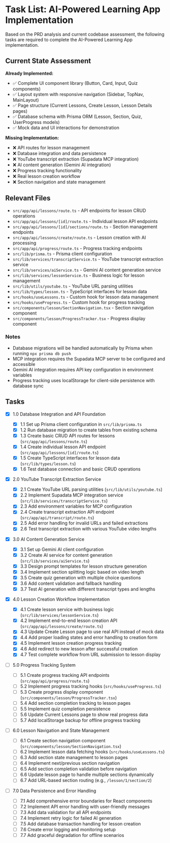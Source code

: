 # Task List: AI-Powered Learning App Implementation

Based on the PRD analysis and current codebase assessment, the following tasks are required to complete the AI-Powered Learning App implementation.

## Current State Assessment

**Already Implemented:**

- ✅ Complete UI component library (Button, Card, Input, Quiz components)
- ✅ Layout system with responsive navigation (Sidebar, TopNav, MainLayout)
- ✅ Page structure (Current Lessons, Create Lesson, Lesson Details pages)
- ✅ Database schema with Prisma ORM (Lesson, Section, Quiz, UserProgress models)
- ✅ Mock data and UI interactions for demonstration

**Missing Implementation:**

- ❌ API routes for lesson management
- ❌ Database integration and data persistence
- ❌ YouTube transcript extraction (Supadata MCP integration)
- ❌ AI content generation (Gemini AI integration)
- ❌ Progress tracking functionality
- ❌ Real lesson creation workflow
- ❌ Section navigation and state management

## Relevant Files

- `src/app/api/lessons/route.ts` - API endpoints for lesson CRUD operations
- `src/app/api/lessons/[id]/route.ts` - Individual lesson API endpoints
- `src/app/api/lessons/[id]/sections/route.ts` - Section management endpoints
- `src/app/api/lessons/create/route.ts` - Lesson creation with AI processing
- `src/app/api/progress/route.ts` - Progress tracking endpoints
- `src/lib/prisma.ts` - Prisma client configuration
- `src/lib/services/transcriptService.ts` - YouTube transcript extraction service
- `src/lib/services/aiService.ts` - Gemini AI content generation service
- `src/lib/services/lessonService.ts` - Business logic for lesson management
- `src/lib/utils/youtube.ts` - YouTube URL parsing utilities
- `src/lib/types/lesson.ts` - TypeScript interfaces for lesson data
- `src/hooks/useLessons.ts` - Custom hook for lesson data management
- `src/hooks/useProgress.ts` - Custom hook for progress tracking
- `src/components/lesson/SectionNavigation.tsx` - Section navigation component
- `src/components/lesson/ProgressTracker.tsx` - Progress display component

### Notes

- Database migrations will be handled automatically by Prisma when running `npx prisma db push`
- MCP integration requires the Supadata MCP server to be configured and accessible
- Gemini AI integration requires API key configuration in environment variables
- Progress tracking uses localStorage for client-side persistence with database sync

## Tasks

- [x] 1.0 Database Integration and API Foundation

  - [x] 1.1 Set up Prisma client configuration in `src/lib/prisma.ts`
  - [x] 1.2 Run database migration to create tables from existing schema
  - [x] 1.3 Create basic CRUD API routes for lessons (`src/app/api/lessons/route.ts`)
  - [x] 1.4 Create individual lesson API endpoint (`src/app/api/lessons/[id]/route.ts`)
  - [x] 1.5 Create TypeScript interfaces for lesson data (`src/lib/types/lesson.ts`)
  - [x] 1.6 Test database connection and basic CRUD operations

- [x] 2.0 YouTube Transcript Extraction Service

  - [x] 2.1 Create YouTube URL parsing utilities (`src/lib/utils/youtube.ts`)
  - [x] 2.2 Implement Supadata MCP integration service (`src/lib/services/transcriptService.ts`)
  - [x] 2.3 Add environment variables for MCP configuration
  - [x] 2.4 Create transcript extraction API endpoint (`src/app/api/transcript/route.ts`)
  - [x] 2.5 Add error handling for invalid URLs and failed extractions
  - [x] 2.6 Test transcript extraction with various YouTube video lengths

- [x] 3.0 AI Content Generation Service

  - [x] 3.1 Set up Gemini AI client configuration
  - [x] 3.2 Create AI service for content generation (`src/lib/services/aiService.ts`)
  - [x] 3.3 Design prompt templates for lesson structure generation
  - [x] 3.4 Implement section splitting logic based on video length
  - [x] 3.5 Create quiz generation with multiple choice questions
  - [x] 3.6 Add content validation and fallback handling
  - [x] 3.7 Test AI generation with different transcript types and lengths

- [x] 4.0 Lesson Creation Workflow Implementation

  - [x] 4.1 Create lesson service with business logic (`src/lib/services/lessonService.ts`)
  - [x] 4.2 Implement end-to-end lesson creation API (`src/app/api/lessons/create/route.ts`)
  - [x] 4.3 Update Create Lesson page to use real API instead of mock data
  - [x] 4.4 Add proper loading states and error handling to creation form
  - [x] 4.5 Implement lesson creation progress tracking
  - [x] 4.6 Add redirect to new lesson after successful creation
  - [x] 4.7 Test complete workflow from URL submission to lesson display

- [ ] 5.0 Progress Tracking System

  - [ ] 5.1 Create progress tracking API endpoints (`src/app/api/progress/route.ts`)
  - [ ] 5.2 Implement progress tracking hooks (`src/hooks/useProgress.ts`)
  - [ ] 5.3 Create progress display component (`src/components/lesson/ProgressTracker.tsx`)
  - [ ] 5.4 Add section completion tracking to lesson pages
  - [ ] 5.5 Implement quiz completion persistence
  - [ ] 5.6 Update Current Lessons page to show real progress data
  - [ ] 5.7 Add localStorage backup for offline progress tracking

- [ ] 6.0 Lesson Navigation and State Management

  - [ ] 6.1 Create section navigation component (`src/components/lesson/SectionNavigation.tsx`)
  - [ ] 6.2 Implement lesson data fetching hooks (`src/hooks/useLessons.ts`)
  - [ ] 6.3 Add section state management to lesson pages
  - [ ] 6.4 Implement next/previous section navigation
  - [ ] 6.5 Add section completion validation before navigation
  - [ ] 6.6 Update lesson page to handle multiple sections dynamically
  - [ ] 6.7 Add URL-based section routing (e.g., `/lesson/1/section/2`)

- [ ] 7.0 Data Persistence and Error Handling
  - [ ] 7.1 Add comprehensive error boundaries for React components
  - [ ] 7.2 Implement API error handling with user-friendly messages
  - [ ] 7.3 Add data validation for all API endpoints
  - [ ] 7.4 Implement retry logic for failed AI generation
  - [ ] 7.5 Add database transaction handling for lesson creation
  - [ ] 7.6 Create error logging and monitoring setup
  - [ ] 7.7 Add graceful degradation for offline scenarios
